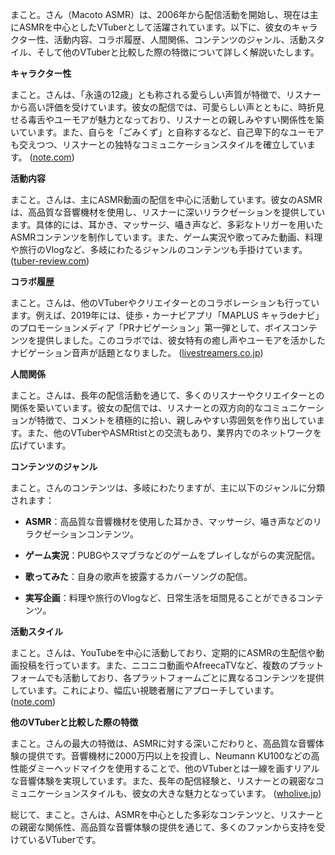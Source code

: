 まこと。さん（Macoto ASMR）は、2006年から配信活動を開始し、現在は主にASMRを中心としたVTuberとして活躍されています。以下に、彼女のキャラクター性、活動内容、コラボ履歴、人間関係、コンテンツのジャンル、活動スタイル、そして他のVTuberと比較した際の特徴について詳しく解説いたします。

**キャラクター性**

まこと。さんは、「永遠の12歳」とも称される愛らしい声質が特徴で、リスナーから高い評価を受けています。彼女の配信では、可愛らしい声とともに、時折見せる毒舌やユーモアが魅力となっており、リスナーとの親しみやすい関係性を築いています。また、自らを「ごみくず」と自称するなど、自己卑下的なユーモアも交えつつ、リスナーとの独特なコミュニケーションスタイルを確立しています。 ([note.com](https://note.com/zowa/n/n9ad7864ba37c?utm_source=openai))

**活動内容**

まこと。さんは、主にASMR動画の配信を中心に活動しています。彼女のASMRは、高品質な音響機材を使用し、リスナーに深いリラクゼーションを提供しています。具体的には、耳かき、マッサージ、囁き声など、多彩なトリガーを用いたASMRコンテンツを制作しています。また、ゲーム実況や歌ってみた動画、料理や旅行のVlogなど、多岐にわたるジャンルのコンテンツも手掛けています。 ([tuber-review.com](https://tuber-review.com/youtubers/2463?utm_source=openai))

**コラボ履歴**

まこと。さんは、他のVTuberやクリエイターとのコラボレーションも行っています。例えば、2019年には、徒歩・カーナビアプリ「MAPLUS キャラdeナビ」のプロモーションメディア「PRナビゲーション」第一弾として、ボイスコンテンツを提供しました。このコラボでは、彼女特有の癒し声やユーモアを活かしたナビゲーション音声が話題となりました。 ([livestreamers.co.jp](https://livestreamers.co.jp/news/%E3%83%A9%E3%82%A4%E3%83%8F%E3%82%99%E3%83%BC%E7%A4%BE%E6%89%80%E5%B1%9E%E3%80%81asmr%E3%81%AE%E5%A5%B3%E7%8E%8B%E3%80%8C%E3%81%BE%E3%81%93%E3%81%A8%E3%80%82%E3%80%8D%E3%81%8B%E3%82%99%E3%80%8Emaplus?utm_source=openai))

**人間関係**

まこと。さんは、長年の配信活動を通じて、多くのリスナーやクリエイターとの関係を築いています。彼女の配信では、リスナーとの双方向的なコミュニケーションが特徴で、コメントを積極的に拾い、親しみやすい雰囲気を作り出しています。また、他のVTuberやASMRtistとの交流もあり、業界内でのネットワークを広げています。

**コンテンツのジャンル**

まこと。さんのコンテンツは、多岐にわたりますが、主に以下のジャンルに分類されます：

- **ASMR**：高品質な音響機材を使用した耳かき、マッサージ、囁き声などのリラクゼーションコンテンツ。

- **ゲーム実況**：PUBGやスマブラなどのゲームをプレイしながらの実況配信。

- **歌ってみた**：自身の歌声を披露するカバーソングの配信。

- **実写企画**：料理や旅行のVlogなど、日常生活を垣間見ることができるコンテンツ。

**活動スタイル**

まこと。さんは、YouTubeを中心に活動しており、定期的にASMRの生配信や動画投稿を行っています。また、ニコニコ動画やAfreecaTVなど、複数のプラットフォームでも活動しており、各プラットフォームごとに異なるコンテンツを提供しています。これにより、幅広い視聴者層にアプローチしています。 ([note.com](https://note.com/zowa/n/n9ad7864ba37c?utm_source=openai))

**他のVTuberと比較した際の特徴**

まこと。さんの最大の特徴は、ASMRに対する深いこだわりと、高品質な音響体験の提供です。音響機材に2000万円以上を投資し、Neumann KU100などの高性能ダミーヘッドマイクを使用することで、他のVTuberとは一線を画すリアルな音響体験を実現しています。また、長年の配信経験と、リスナーとの親密なコミュニケーションスタイルも、彼女の大きな魅力となっています。 ([wholive.jp](https://wholive.jp/channel/UCwSOARsvB-Qa6PtuYyK74dA?utm_source=openai))

総じて、まこと。さんは、ASMRを中心とした多彩なコンテンツと、リスナーとの親密な関係性、高品質な音響体験の提供を通じて、多くのファンから支持を受けているVTuberです。 